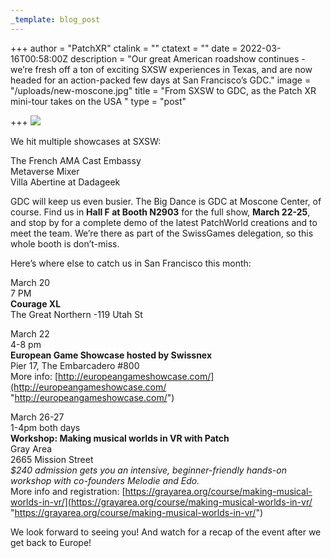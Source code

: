 ```yaml
---
_template: blog_post
---
```


+++
author = "PatchXR"
ctalink = ""
ctatext = ""
date = 2022-03-16T00:58:00Z
description = "Our great American roadshow continues - we’re fresh off a ton of exciting SXSW experiences in Texas, and are now headed for an action-packed few days at San Francisco’s GDC."
image = "/uploads/new-moscone.jpg"
title = "From SXSW to GDC, as the Patch XR mini-tour takes on the USA "
type = "post"

+++
![](/uploads/new-moscone.jpg)

We hit multiple showcases at SXSW:

The French AMA Cast Embassy  
Metaverse Mixer  
Villa Abertine at Dadageek

GDC will keep us even busier. The Big Dance is GDC at Moscone Center, of course. Find us in **Hall F at Booth N2903** for the full show, **March 22-25**, and stop by for a complete demo of the latest PatchWorld creations and to meet the team. We’re there as part of the SwissGames delegation, so this whole booth is don’t-miss.

Here’s where else to catch us in San Francisco this month:

March 20  
7 PM  
**Courage XL**  
The Great Northern -119 Utah St

March 22  
4-8 pm  
**European Game Showcase hosted by Swissnex**  
Pier 17, The Embarcadero #800  
More info: [http://europeangameshowcase.com/](http://europeangameshowcase.com/ "http://europeangameshowcase.com/")

March 26-27  
1-4pm both days  
**Workshop: Making musical worlds in VR with Patch**  
Gray Area  
2665 Mission Street  
_$240 admission gets you an intensive, beginner-friendly hands-on workshop with co-founders Melodie and Edo._  
More info and registration: [https://grayarea.org/course/making-musical-worlds-in-vr/](https://grayarea.org/course/making-musical-worlds-in-vr/ "https://grayarea.org/course/making-musical-worlds-in-vr/")

We look forward to seeing you! And watch for a recap of the event after we get back to Europe!
